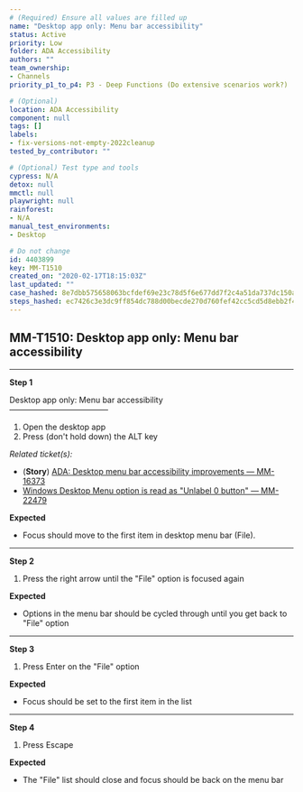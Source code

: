 ```yaml
---
# (Required) Ensure all values are filled up
name: "Desktop app only: Menu bar accessibility"
status: Active
priority: Low
folder: ADA Accessibility
authors: ""
team_ownership:
- Channels
priority_p1_to_p4: P3 - Deep Functions (Do extensive scenarios work?)

# (Optional)
location: ADA Accessibility
component: null
tags: []
labels:
- fix-versions-not-empty-2022cleanup
tested_by_contributor: ""

# (Optional) Test type and tools
cypress: N/A
detox: null
mmctl: null
playwright: null
rainforest:
- N/A
manual_test_environments:
- Desktop

# Do not change
id: 4403899
key: MM-T1510
created_on: "2020-02-17T18:15:03Z"
last_updated: ""
case_hashed: 8e7dbb575658063bcfdef69e23c78d5f6e677dd7f2c4a51da737dc150a871c98013adbe2156a969c9fb7e263dfd5004d
steps_hashed: ec7426c3e3dc9ff854dc788d00becde270d760fef42cc5cd5d8ebb2f48e22633295a6fd23224abd4ff83b51bab93c2ac
---
```


<!-- (Auto-generated) Based on frontmatter's "key" and "name" -->

## MM-T1510: Desktop app only: Menu bar accessibility

---

**Step 1**

Desktop app only: Menu bar accessibility\
–––––––––––––––––––––––––

1. Open the desktop app
2. Press (don't hold down) the ALT key

_Related ticket(s):_

- (**Story**) [ADA: Desktop menu bar accessibility improvements — MM-16373](https://mattermost.atlassian.net/browse/MM-16373)
- [Windows Desktop Menu option is read as "Unlabel 0 button" — MM-22479](https://mattermost.atlassian.net/browse/MM-22479)

**Expected**

- Focus should move to the first item in desktop menu bar (File).

---

**Step 2**

1. Press the right arrow until the "File" option is focused again

**Expected**

- Options in the menu bar should be cycled through until you get back to "File" option

---

**Step 3**

1. Press Enter on the "File" option

**Expected**

- Focus should be set to the first item in the list

---

**Step 4**

1. Press Escape

**Expected**

- The "File" list should close and focus should be back on the menu bar
